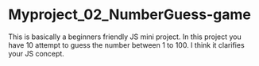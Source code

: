 # Myproject_02_NumberGuess-game
This is basically a beginners friendly JS mini project. In this project you have 10 attempt to guess the number between 1 to 100. I think it clarifies your JS concept.
